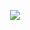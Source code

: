 <p align="center">
  <a href="https://github.com/nurmuhammadwafa">
    <img src="https://readme-typing-svg.herokuapp.com?font=Fira+Code&color=greenlight&size=25&center=true&vCenter=true&width=500&height=100&lines=Hi+There...;I'm+an+IT+Enthusiast...;Active+Learner...;Love+to+learn+new+stuffs...;Let's+be+friends..."></a>
</p>
